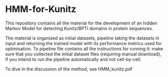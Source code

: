 # HMM-for-Kunitz

This repository contains all the material for the development of an hidden Markov Model for detecting Kunitz/BPTI domains in protein sequences.

The material is organized as initial datasets, pipeline taking the datasets in input and returning the trained model with its performance metrics used for optimisation.
To pipeline file contains all the instructions for running it: make sure that you collected the initial dataset files (requiring manual download), if you intend to run the pipeline automatically and not cell-by-cell.

To dive in the discussion of the method, see HMM_kunitz.pdf
